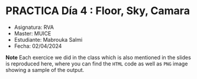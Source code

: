 # PRACTICA Día 4 : Floor, Sky, Camara

* Asignatura: RVA
* Master: MUICE
* Estudiante: Mabrouka Salmi
* Fecha: 02/04/2024

**Note**
Each exercice we did in the class which is also mentioned in the slides is reproduced here, where you can find the `HTML` code as well as `PNG` image showing a sample of the output. 
